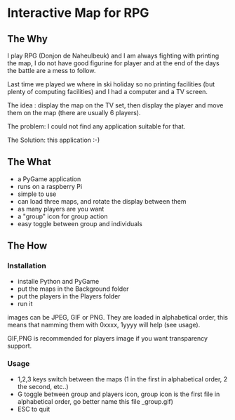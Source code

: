 # Interactive Map for RPG

## The Why

I play RPG (Donjon de Naheulbeuk) and I am always fighting with printing
the map, I do not have good figurine for player and at the end of the days
the battle are a mess to follow.

Last time we played we where in ski holiday so no printing facilities
(but plenty of computing facilities) and I had a computer and a TV screen.

The idea : display the map on the TV set, then display the player and move them
on the map (there are usually 6 players).

The problem: I could not find any application suitable for that.

The Solution: this application :-)

## The What

   * a PyGame application
   * runs on a raspberry Pi
   * simple to use
   * can load three maps, and rotate the display between them
   * as many players are you want
   * a "group" icon for group action
   * easy toggle between group and individuals

## The How

### Installation

   * installe Python and PyGame
   * put the maps in the Background folder
   * put the players in the Players folder
   * run it

images can be JPEG, GIF or PNG. They are loaded in alphabetical order, this means
that namming them with 0xxxx, 1yyyy will help (see usage).

GIF,PNG is recommended for players image if you want transparency support.



### Usage
   * 1,2,3 keys switch between the maps (1 in the first in alphabetical order, 2 the second, etc..)
   * G toggle between group and players icon, group icon is the first file in alphabetical order, go better name this file _group.gif)
   * ESC to quit


